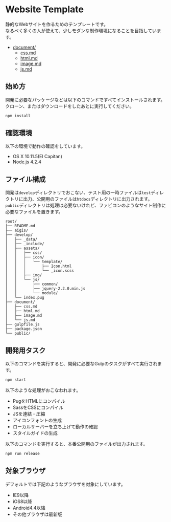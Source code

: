 # Website Template
静的なWebサイトを作るためのテンプレートです。  
なるべく多くの人が使えて、少しモダンな制作環境になることを目指しています。

- [document/](document/)
  - [css.md](document/css.md)
  - [html.md](document/html.md)
  - [image.md](document/image.md)
  - [js.md](document/js.md)

## 始め方
開発に必要なパッケージなどは以下のコマンドですべてインストールされます。クローン、またはダウンロードをしたあとに実行してください。

```bash
npm install
```

## 確認環境

以下の環境で動作の確認をしています。

- OS X 10.11.5(El Capitan)
- Node.js 4.2.4

## ファイル構成
開発は`develop`ディレクトリでおこない、テスト用の一時ファイルは`test`ディレクトリに出力、公開用のファイルは`htdocs`ディレクトリに出力されます。  
`public`ディレクトリは処理は必要ないけれど、ファビコンのようなサイト制作に必要なファイルを置きます。

```
root/
├── README.md
├── aigis/
├── develop/
│   ├── _data/
│   ├── _include/
│   ├── assets/
│   │   ├── css/
│   │   ├── icon/
│   │   │   └── template/
│   │   │       ├── Icon.html
│   │   │       └── _icon.scss
│   │   ├── img/
│   │   └── js/
│   │       ├── common/
│   │       ├── jquery-2.2.0.min.js
│   │       └── module/
│   └── index.pug
├── document/
│   ├── css.md
│   ├── html.md
│   ├── image.md
│   └── js.md
├── gulpfile.js
├── package.json
└── public/
```

## 開発用タスク
以下のコマンドを実行すると、開発に必要なGulpのタスクがすべて実行されます。

```bash
npm start
```

以下のような処理がおこなわれます。

- PugをHTMLにコンパイル
- SassをCSSにコンパイル
- JSを連結・圧縮
- アイコンフォントの生成
- ローカルサーバーを立ち上げて動作の確認
- スタイルガイドの生成

以下のコマンドを実行すると、本番公開用のファイルが出力されます。

```bash
npm run release
```

## 対象ブラウザ
デフォルトでは下記のようなブラウザを対象にしています。

- IE9以降
- iOS8以降
- Android4.4以降
- その他ブラウザは最新版

